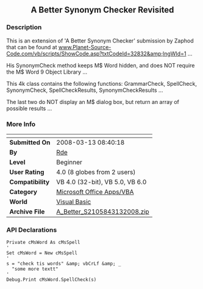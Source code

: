 ﻿<div align="center">

## A Better Synonym Checker Revisited


</div>

### Description

This is an extension of 'A Better Synonym Checker' submission by Zaphod that can be found at www.Planet-Source-Code.com/vb/scripts/ShowCode.asp?txtCodeId=32832&amp;lngWId=1 ...

His SynonymCheck method keeps M$ Word hidden, and does NOT require the M$ Word 9 Object Library ...

This 4k class contains the following functions: GrammarCheck, SpellCheck, SynonymCheck, SpellCheckResults, SynonymCheckResults ...

The last two do NOT display an M$ dialog box, but return an array of possible results ...
 
### More Info
 


<span>             |<span>
---                |---
**Submitted On**   |2008-03-13 08:40:18
**By**             |[Rde](https://github.com/Planet-Source-Code/PSCIndex/blob/master/ByAuthor/rde.md)
**Level**          |Beginner
**User Rating**    |4.0 (8 globes from 2 users)
**Compatibility**  |VB 4\.0 \(32\-bit\), VB 5\.0, VB 6\.0
**Category**       |[Microsoft Office Apps/VBA](https://github.com/Planet-Source-Code/PSCIndex/blob/master/ByCategory/microsoft-office-apps-vba__1-42.md)
**World**          |[Visual Basic](https://github.com/Planet-Source-Code/PSCIndex/blob/master/ByWorld/visual-basic.md)
**Archive File**   |[A\_Better\_S2105843132008\.zip](https://github.com/Planet-Source-Code/rde-a-better-synonym-checker-revisited__1-70253/archive/master.zip)

### API Declarations

```
Private cMsWord As cMsSpell
'
Set cMsWord = New cMsSpell
'
s = "check tis words" &amp; vbCrLf &amp; _
  "some more textt"
'
Debug.Print cMsWord.SpellCheck(s)
```





